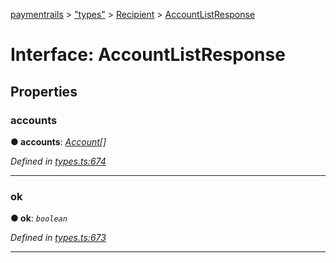 [paymentrails](../README.md) > ["types"](../modules/_types_.md) > [Recipient](../modules/_types_.recipient.md) > [AccountListResponse](../interfaces/_types_.recipient.accountlistresponse.md)



# Interface: AccountListResponse


## Properties
<a id="accounts"></a>

###  accounts

**●  accounts**:  *[Account](_types_.recipient.account.md)[]* 

*Defined in [types.ts:674](https://github.com/PaymentRails/javascript-sdk/blob/e46ce8e/lib/types.ts#L674)*





___

<a id="ok"></a>

###  ok

**●  ok**:  *`boolean`* 

*Defined in [types.ts:673](https://github.com/PaymentRails/javascript-sdk/blob/e46ce8e/lib/types.ts#L673)*





___


